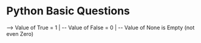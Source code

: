 # Python Basic Questions

--> Value of True = 1 | 
-- Value of False = 0 | 
-- Value of None is Empty (not even Zero)
